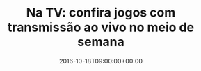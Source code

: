 ---
layout: post
title: "Na TV: confira jogos com transmissão ao vivo no meio de semana"
date: 2016-10-18T09:00:00+00:00
external_link: "http://globoesporte.globo.com/futebol/noticia/2016/10/na-tv-confira-jogos-com-transmissao-ao-vivo-no-meio-de-semana.html"
categories: news "globo.com"
---